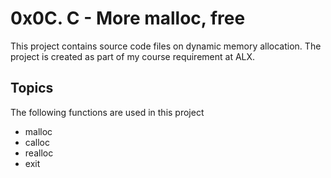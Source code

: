 # 0x0C. C - More malloc, free
This project contains source code files on dynamic memory allocation. The project is created as part of my course requirement at ALX.

## Topics
The following functions are used in this project
* malloc
* calloc
* realloc
* exit

